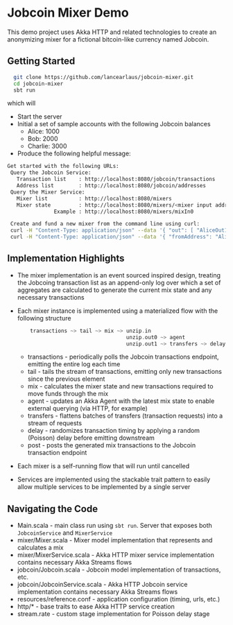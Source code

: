 # Jobcoin Mixer Demo

This demo project uses Akka HTTP and related technologies to create an anonymizing mixer for a fictional bitcoin-like currency named Jobcoin.
 
## Getting Started

```bash
  git clone https://github.com/lancearlaus/jobcoin-mixer.git
  cd jobcoin-mixer
  sbt run
```

which will
- Start the server
- Initial a set of sample accounts with the following Jobcoin balances
    * Alice: 1000
    * Bob: 2000
    * Charlie: 3000
- Produce the following helpful message:

```bash
Get started with the following URLs:
 Query the Jobcoin Service:
   Transaction list    : http://localhost:8080/jobcoin/transactions
   Address list        : http://localhost:8080/jobcoin/addresses
 Query the Mixer Service:
   Mixer list          : http://localhost:8080/mixers
   Mixer state         : http://localhost:8080/mixers/<mixer input address>
               Example : http://localhost:8080/mixers/mixIn0

 Create and fund a new mixer from the command line using curl:
 curl -H "Content-Type: application/json" --data '{ "out": [ "AliceOut1", "AliceOut2" ] }' http://localhost:8080/mixers
 curl -H "Content-Type: application/json" --data '{ "fromAddress": "Alice", "toAddress": "mixIn0", "amount": "10" }' http://localhost:8080/jobcoin/transactions
```

## Implementation Highlights

* The mixer implementation is an event sourced inspired design, treating the Jobcoing transaction list as an append-only log over which
   a set of aggregates are calculated to generate the current mix state and any necessary transactions
* Each mixer instance is implemented using a materialized flow with the following structure

    ```scala
        transactions ~> tail ~> mix ~> unzip.in
                                       unzip.out0 ~> agent
                                       unzip.out1 ~> transfers ~> delay ~> post
    ```
    * transactions - periodically polls the Jobcoin transactions endpoint, emitting the entire log each time
    * tail - tails the stream of transactions, emitting only new transactions since the previous element
    * mix - calculates the mixer state and new transactions required to move funds through the mix
    * agent - updates an Akka Agent with the latest mix state to enable external querying (via HTTP, for example)
    * transfers - flattens batches of transfers (transaction requests) into a stream of requests
    * delay - randomizes transaction timing by applying a random (Poisson) delay before emitting downstream
    * post - posts the generated mix transactions to the Jobcoin transaction endpoint
* Each mixer is a self-running flow that will run until cancelled
* Services are implemented using the stackable trait pattern to easily allow multiple services to be implemented by a single server 

## Navigating the Code

* Main.scala - main class run using `sbt run`. Server that exposes both `JobcoinService` and `MixerService`
* mixer/Mixer.scala - Mixer model implementation that represents and calculates a mix
* mixer/MixerService.scala - Akka HTTP mixer service implementation contains necessary Akka Streams flows
* jobcoin/Jobcoin.scala - Jobcoin model implementation of transactions, etc.
* jobcoin/JobcoinService.scala - Akka HTTP Jobcoin service implementation contains necessary Akka Streams flows
* resources/reference.conf - application configuration (timing, urls, etc.)
* http/* - base traits to ease Akka HTTP service creation
* stream.rate - custom stage implementation for Poisson delay stage
